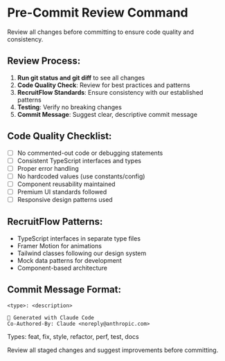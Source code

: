 # Pre-Commit Review Command

Review all changes before committing to ensure code quality and consistency.

## Review Process:
1. **Run git status and git diff** to see all changes
2. **Code Quality Check**: Review for best practices and patterns
3. **RecruitFlow Standards**: Ensure consistency with our established patterns
4. **Testing**: Verify no breaking changes
5. **Commit Message**: Suggest clear, descriptive commit message

## Code Quality Checklist:
- [ ] No commented-out code or debugging statements
- [ ] Consistent TypeScript interfaces and types
- [ ] Proper error handling
- [ ] No hardcoded values (use constants/config)
- [ ] Component reusability maintained
- [ ] Premium UI standards followed
- [ ] Responsive design patterns used

## RecruitFlow Patterns:
- TypeScript interfaces in separate type files
- Framer Motion for animations
- Tailwind classes following our design system
- Mock data patterns for development
- Component-based architecture

## Commit Message Format:
```
<type>: <description>

🤖 Generated with Claude Code
Co-Authored-By: Claude <noreply@anthropic.com>
```

Types: feat, fix, style, refactor, perf, test, docs

Review all staged changes and suggest improvements before committing.